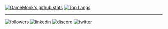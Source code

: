 [![GameMonk's github stats](https://github-readme-stats.vercel.app/api?username=keertirajmalik&theme=dracula&count_private=true&include_all_commits=true&bg_color=0d0d0d&title_color=ff2626&text_color=ffeaea&icon_color=ff2626)](https://github.com/keertirajmalik)
[![Top Langs](https://github-readme-stats.vercel.app/api/top-langs/?username=keertirajmalik&theme=dracula&hide=html,css,dockerfile&count_private=true&card_width=495&bg_color=0d0d0d&title_color=ff2626&text_color=ffeaea&icon_color=ff2626)](https://github.com/keertirajmalik)

<hr>

![followers](https://img.shields.io/github/followers/keertirajmalik?color=purple&logoColor=purple&style=social)
[![linkedin](https://img.shields.io/badge/LinkedIn-Keertiraj-blue)](https://www.linkedin.com/in/keertiraj-malik-43978a182)
[![discord](https://img.shields.io/badge/Discord-GameMonk-purple)](https://discord.bio/p/gamemonk)
[![twitter](https://img.shields.io/twitter/follow/keertiraj_malik?color=purple&label=Twitter&logoColor=purple&style=social)](https://twitter.com/keertiraj_malik)

